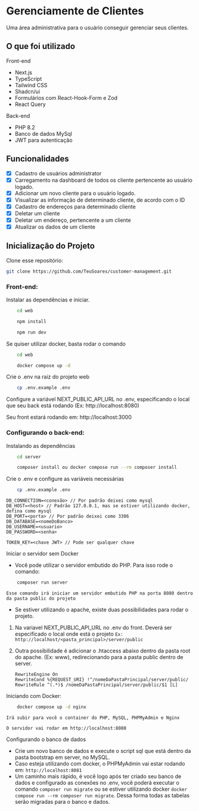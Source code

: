 # Gerenciamente de Clientes

Uma área administrativa para o usuário conseguir gerenciar seus clientes.

## O que foi utilizado

Front-end
* Next.js
* TypeScript
* Tailwind CSS
* Shadcn/ui
* Formulários com React-Hook-Form e Zod
* React Query

Back-end
* PHP 8.2
* Banco de dados MySql
* JWT para autenticação

## Funcionalidades
* [x] Cadastro de usuários administrator
* [x] Carregamento na dashboard de todos os cliente pertencente ao usuário logado.
* [x] Adicionar um novo cliente para o usuário logado.
* [x] Visualizar as informação de determinado cliente, de acordo com o ID
* [x] Cadastro de endereços para determinado cliente
* [x] Deletar um cliente
* [x] Deletar um endereço, pertencente a um cliente
* [x] Atualizar os dados de um cliente

## Inicialização do Projeto

Clone esse repositório:

```bash
git clone https://github.com/TeuSoares/customer-management.git
```

### Front-end:

Instalar as dependências e iniciar. 
```bash
    cd web
```
```bash
    npm install
```
```bash
    npm run dev
```

Se quiser utilizar docker, basta rodar o comando
```bash
    cd web
```
```bash
    docker compose up -d
```

Crie o .env na raiz do projeto web
```bash
    cp .env.example .env
```

Configure a variável NEXT_PUBLIC_API_URL no .env, especificando o local que seu back está rodando (Ex: http://localhost:8080)

Seu front estará rodando em: http://localhost:3000

### Configurando o back-end:

Instalando as dependências
```bash
    cd server
```
```bash
    composer install ou docker compose run --rm composer install
```

Crie o .env e configure as variáveis necessárias
```bash
    cp .env.example .env
```
```
DB_CONNECTION=<conexão> // Por padrão deixei como mysql
DB_HOST=<host> // Padrão 127.0.0.1, mas se estiver utilizando docker, defina como mysql
DB_PORT=<porta> // Por padrão deixei como 3306
DB_DATABASE=<nomeDoBanco>
DB_USERNAME=<usuario>
DB_PASSWORD=<senha>

TOKEN_KEY=<chave JWT> // Pode ser qualquer chave
```

Iniciar o servidor sem Docker

- Você pode utilizar o servidor embutido do PHP. Para isso rode o comando:

```bash
    composer run server
```
``Esse comando irá iniciar um servidor embutido PHP na porta 8080 dentro da pasta public do projeto``

- Se estiver utilizando o apache, existe duas possibilidades para rodar o projeto.

1. Na variavel NEXT_PUBLIC_API_URL no .env do front. Deverá ser especificado o local onde está o projeto
  ``Ex: http://localhost/<pasta_principal>/server/public``

1. Outra possibilidade é adicionar o .htaccess abaixo dentro da pasta root do apache. (Ex: www), redirecionando para a pasta public dentro de server.
   
    ```
    RewriteEngine On
    RewriteCond %{REQUEST_URI} !^/nomeDaPastaPrincipal/server/public/
    RewriteRule ^(.*)$ /nomeDaPastaPrincipal/server/public/$1 [L]
    ```

Iniciando com Docker:
```bash
    docker compose up -d nginx
```
``Irá subir para você o container do PHP, MySQL, PHPMyAdmin e Nginx``

``O servidor vai rodar em http://localhost:8080``

Configurando o banco de dados
   - Crie um novo banco de dados e execute o script sql que está dentro da pasta bootstrap em server, no MySQL.
   - Caso esteja utilizando com docker, o PHPMyAdmin vai estar rodando em: ``http://localhost:8081``
   - Um caminho mais rápido, é você logo após ter criado seu banco de dados e configurado as conexões no .env, você poderá executar o comando ```composer run migrate``` ou se estiver utilizando docker ```docker compose run --rm composer run migrate```. Dessa forma todas as tabelas serão migradas para o banco e dados.
